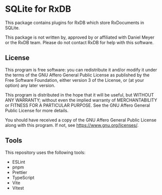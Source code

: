 # SQLite for RxDB

This package contains plugins for RxDB which store RxDocuments in SQLite.

This package is not written by, approved by or affiliated with Daniel Meyer or
the RxDB team. Please do not contact RxDB for help with this software.

## License

This program is free software: you can redistribute it and/or modify it under
the terms of the GNU Affero General Public License as published by the Free
Software Foundation, either version 3 of the License, or (at your option) any
later version.

This program is distributed in the hope that it will be useful, but WITHOUT ANY
WARRANTY; without even the implied warranty of MERCHANTABILITY or FITNESS FOR A
PARTICULAR PURPOSE. See the GNU Affero General Public License for more details.

You should have received a copy of the GNU Affero General Public License along
with this program. If not, see <https://www.gnu.org/licenses/>.

## Tools

This repository uses the following tools:

- ESLint
- pnpm
- Prettier
- TypeScript
- Vite
- Vitest
